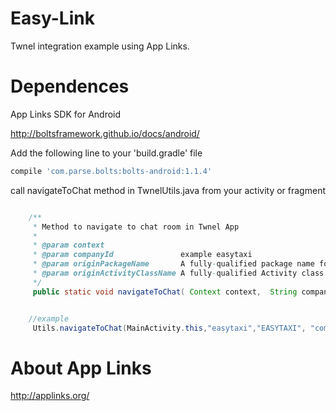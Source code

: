Easy-Link
==================

Twnel integration example using App Links.


Dependences 
==================
App Links SDK  for Android

http://boltsframework.github.io/docs/android/ 

Add the following line to your 'build.gradle' file

```groovy
compile 'com.parse.bolts:bolts-android:1.1.4'
```

call  navigateToChat method in TwnelUtils.java from your activity or fragment 

```java

    /**
     * Method to navigate to chat room in Twnel App
     *
     * @param context
     * @param companyId               example easytaxi
     * @param originPackageName       A fully-qualified package name for intent generation (for back your app)
     * @param originActivityClassName A fully-qualified Activity class name for intent generation (for back your app)
     */
     public static void navigateToChat( Context context,  String companyId,String invitationCode, String originPackageName, String originActivityClassName) 


 	//example 
 	 Utils.navigateToChat(MainActivity.this,"easytaxi","EASYTAXI", "com.twnel.easylink", "com.twnel.easylink.MainActivity");


```


About App Links 
==================
http://applinks.org/
